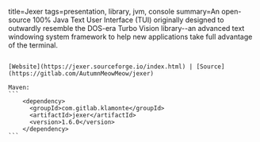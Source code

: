 title=Jexer
tags=presentation, library, jvm, console
summary=An open-source 100% Java Text User Interface (TUI) originally designed to outwardly resemble the DOS-era Turbo Vision library--an advanced text windowing system framework to help new applications take full advantage of the terminal.
~~~~~~

[Website](https://jexer.sourceforge.io/index.html) | [Source](https://gitlab.com/AutumnMeowMeow/jexer)

Maven:
```
    <dependency>
      <groupId>com.gitlab.klamonte</groupId>
      <artifactId>jexer</artifactId>
      <version>1.6.0</version>
    </dependency>
```

